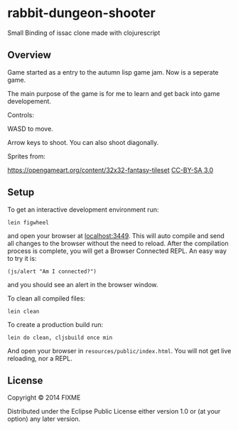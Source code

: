 # rabbit-dungeon-shooter

Small Binding of issac clone made with clojurescript

## Overview

Game started as a entry to the autumn lisp game jam. Now is a seperate game.

The main purpose of the game is for me to learn and get back into game developement.

Controls:

WASD to move.

Arrow keys to shoot. You can also shoot diagonally.

Sprites from:

https://opengameart.org/content/32x32-fantasy-tileset [CC-BY-SA 3.0](http://creativecommons.org/licenses/by-sa/3.0/)

## Setup

To get an interactive development environment run:

    lein figwheel

and open your browser at [localhost:3449](http://localhost:3449/).
This will auto compile and send all changes to the browser without the
need to reload. After the compilation process is complete, you will
get a Browser Connected REPL. An easy way to try it is:

    (js/alert "Am I connected?")

and you should see an alert in the browser window.

To clean all compiled files:

    lein clean

To create a production build run:

    lein do clean, cljsbuild once min

And open your browser in `resources/public/index.html`. You will not
get live reloading, nor a REPL.

## License

Copyright © 2014 FIXME

Distributed under the Eclipse Public License either version 1.0 or (at your option) any later version.

